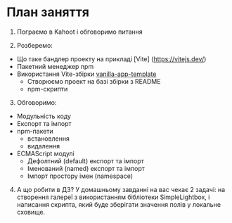 # План заняття

1. Пограємо в Kahoot і обговоримо питання

2. Розберемо:

- Що таке бандлер проекту на прикладі [Vite] (https://vitejs.dev/)
- Пакетний менеджер npm
- Використання Vite-збірки
  [vanilla-app-template](https://github.com/goitacademy/vanilla-app-template)
  - Створюємо проект на базі збірки з README
  - npm-скрипти

3. Обговоримо:

- Модульність коду
- Експорт та імпорт
- npm-пакети
  - встановлення
  - видалення
- ECMAScript модулі
  - Дефолтний (default) експорт та імпорт
  - Іменований (named) експорт та імпорт
  - Імпорт простору імен (namespace)

4. А що робити в ДЗ? У домашньому завданні на вас чекає 2 задачі: на створення
   галереї з використанням бібліотеки SimpleLightbox, і написання скрипта, який
   буде зберігати значення полів у локальне сховище.
